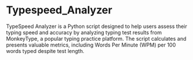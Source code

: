 # Typespeed_Analyzer
TypeSpeed Analyzer is a Python script designed to help users assess their typing speed and accuracy by analyzing typing test results from MonkeyType, a popular typing practice platform. The script calculates and presents valuable metrics, including Words Per Minute (WPM) per 100 words typed despite test length.

